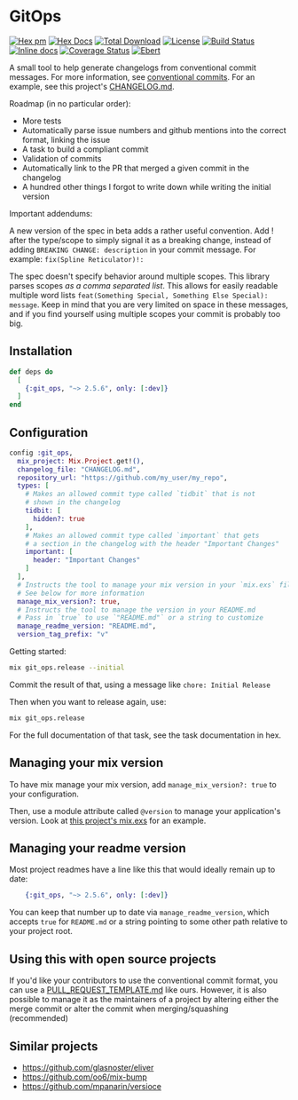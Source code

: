 # GitOps

[![Hex pm](http://img.shields.io/hexpm/v/git_ops.svg?style=flat)](https://hex.pm/packages/git_ops)
[![Hex Docs](https://img.shields.io/badge/hex-docs-lightgreen.svg)](https://hexdocs.pm/git_ops/)
[![Total Download](https://img.shields.io/hexpm/dt/git_ops.svg)](https://hex.pm/packages/git_ops)
[![License](https://img.shields.io/hexpm/l/git_ops.svg)](https://github.com/zachdaniel/git_opts/blob/master/LICENSE)
[![Build Status](https://travis-ci.com/zachdaniel/git_ops.svg?branch=master)](https://travis-ci.com/zachdaniel/git_ops)
[![Inline docs](http://inch-ci.org/github/zachdaniel/git_ops.svg?branch=master)](http://inch-ci.org/github/zachdaniel/git_ops)
[![Coverage Status](https://coveralls.io/repos/github/zachdaniel/git_ops/badge.svg?branch=master)](https://coveralls.io/github/zachdaniel/git_ops?branch=master)
[![Ebert](https://ebertapp.io/github/zachdaniel/git_ops.svg)](https://ebertapp.io/github/zachdaniel/git_ops)

A small tool to help generate changelogs from conventional commit messages.
For more information, see [conventional
commits](https://conventionalcommits.org).
For an example, see this project's [CHANGELOG.md](https://github.com/zachdaniel/git_ops/blob/master/CHANGELOG.md).

Roadmap (in no particular order):

  * More tests
  * Automatically parse issue numbers and github mentions into the correct format, linking the issue
  * A task to build a compliant commit
  * Validation of commits
  * Automatically link to the PR that merged a given commit in the changelog
  * A hundred other things I forgot to write down while writing the initial version

Important addendums:

A new version of the spec in beta adds a rather useful
convention. Add ! after the type/scope to simply signal it as a breaking
change, instead of adding `BREAKING CHANGE: description` in your commit message.
For example: `fix(Spline Reticulator)!: `

The spec doesn't specify behavior around multiple scopes. This library parses
scopes *as a comma separated list*. This allows for easily readable multiple
word lists `feat(Something Special, Something Else Special): message`. Keep in
mind that you are very limited on space in these messages, and if you find
yourself using multiple scopes your commit is probably too big.

## Installation

```elixir
def deps do
  [
    {:git_ops, "~> 2.5.6", only: [:dev]}
  ]
end
```

## Configuration

``` elixir
config :git_ops,
  mix_project: Mix.Project.get!(),
  changelog_file: "CHANGELOG.md",
  repository_url: "https://github.com/my_user/my_repo",
  types: [
    # Makes an allowed commit type called `tidbit` that is not
    # shown in the changelog
    tidbit: [
      hidden?: true
    ],
    # Makes an allowed commit type called `important` that gets
    # a section in the changelog with the header "Important Changes"
    important: [
      header: "Important Changes"
    ]
  ],
  # Instructs the tool to manage your mix version in your `mix.exs` file
  # See below for more information
  manage_mix_version?: true,
  # Instructs the tool to manage the version in your README.md
  # Pass in `true` to use `"README.md"` or a string to customize
  manage_readme_version: "README.md",
  version_tag_prefix: "v"
```

Getting started:

```bash
mix git_ops.release --initial
```

Commit the result of that, using a message like `chore: Initial Release`

Then when you want to release again, use:

``` bash
mix git_ops.release
```

For the full documentation of that task, see the task documentation in hex.

## Managing your mix version

To have mix manage your mix version, add `manage_mix_version?: true` to your configuration.

Then, use a module attribute called `@version` to manage your application's
version. Look at [this project's mix.exs](mix.exs) for an example.

## Managing your readme version

Most project readmes have a line like this that would ideally remain up to date:

```elixir
    {:git_ops, "~> 2.5.6", only: [:dev]}
```

You can keep that number up to date via `manage_readme_version`, which accepts
`true` for `README.md` or a string pointing to some other path relative to your
project root.

## Using this with open source projects

If you'd like your contributors to use the conventional commit format, you can
use a [PULL_REQUEST_TEMPLATE.md](PULL_REQUEST_TEMPLATE.md) like ours. However,
it is also possible to manage it as the maintainers of a project by altering
either the merge commit or alter the commit when merging/squashing (recommended)


## Similar projects

  * https://github.com/glasnoster/eliver
  * https://github.com/oo6/mix-bump
  * https://github.com/mpanarin/versioce
